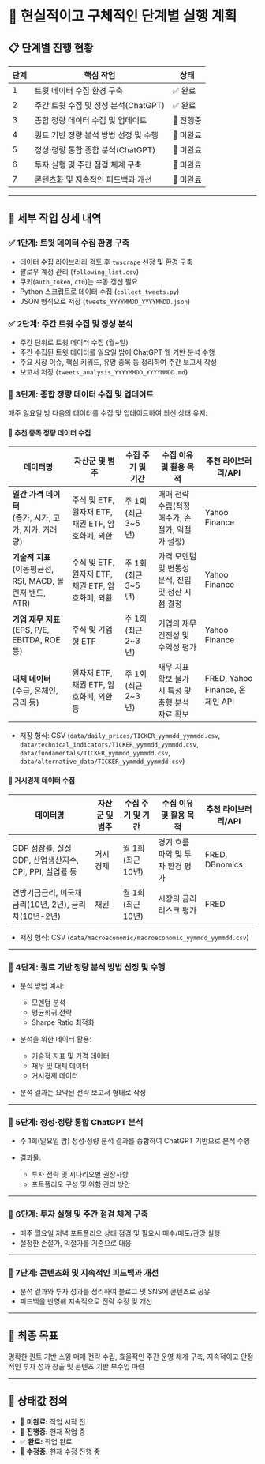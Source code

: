 # 📌 현실적이고 구체적인 단계별 실행 계획

## 📋 단계별 진행 현황

| 단계 | 핵심 작업                        | 상태     |
| -- | ---------------------------- | ------ |
| 1  | 트윗 데이터 수집 환경 구축              | ✅ 완료   |
| 2  | 주간 트윗 수집 및 정성 분석(ChatGPT)    | ✅ 완료   |
| 3  | 종합 정량 데이터 수집 및 업데이트        | 🔶 진행중 |
| 4  | 퀀트 기반 정량 분석 방법 선정 및 수행    | 🔲 미완료 |
| 5  | 정성·정량 통합 종합 분석(ChatGPT)       | 🔲 미완료 |
| 6  | 투자 실행 및 주간 점검 체계 구축         | 🔲 미완료 |
| 7  | 콘텐츠화 및 지속적인 피드백과 개선         | 🔲 미완료 |

---

## 📖 세부 작업 상세 내역

### ✅ 1단계: 트윗 데이터 수집 환경 구축

* 데이터 수집 라이브러리 검토 후 `twscrape` 선정 및 환경 구축
* 팔로우 계정 관리 (`following_list.csv`)
* 쿠키(`auth_token`, `ct0`)는 수동 갱신 필요
* Python 스크립트로 데이터 수집 (`collect_tweets.py`)
* JSON 형식으로 저장 (`tweets_YYYYMMDD_YYYYMMDD.json`)

### ✅ 2단계: 주간 트윗 수집 및 정성 분석

* 주간 단위로 트윗 데이터 수집 (월~일)
* 주간 수집된 트윗 데이터를 일요일 밤에 ChatGPT 웹 기반 분석 수행
* 주요 시장 이슈, 핵심 키워드, 유망 종목 등 정리하여 주간 보고서 작성
* 보고서 저장 (`tweets_analysis_YYYYMMDD_YYYYMMDD.md`)

### 🔶 3단계: 종합 정량 데이터 수집 및 업데이트

매주 일요일 밤 다음의 데이터를 수집 및 업데이트하여 최신 상태 유지:

#### 🔹 추천 종목 정량 데이터 수집

| 데이터명                                          | 자산군 및 범주                            | 수집 주기 및 기간      | 수집 이유 및 활용 목적                  | 추천 라이브러리/API                 |
| --------------------------------------------- | ----------------------------------- | --------------- | ------------------------------ | ---------------------------- |
| **일간 가격 데이터**<br>(종가, 시가, 고가, 저가, 거래량)        | 주식 및 ETF, 원자재 ETF, 채권 ETF, 암호화폐, 외환 | 주 1회 (최근 3~5년) | 매매 전략 수립(적정매수가, 손절가, 익절가 설정)   | Yahoo Finance                |
| **기술적 지표**<br>(이동평균선, RSI, MACD, 볼린저 밴드, ATR) | 주식 및 ETF, 원자재 ETF, 채권 ETF, 암호화폐, 외환 | 주 1회 (최근 3~5년) | 가격 모멘텀 및 변동성 분석, 진입 및 청산 시점 결정 | Yahoo Finance                |
| **기업 재무 지표**<br>(EPS, P/E, EBITDA, ROE 등)     | 주식 및 기업형 ETF                        | 주 1회 (최근 2~3년) | 기업의 재무 건전성 및 수익성 평가            | Yahoo Finance                |
| **대체 데이터**<br>(수급, 온체인, 금리 등)                 | 원자재 ETF, 채권 ETF, 암호화폐, 외환 등         | 주 1회 (최근 2~3년) | 재무 지표 확보 불가 시 특성 맞춤형 분석 자료 확보  | FRED, Yahoo Finance, 온체인 API |

* 저장 형식: CSV (`data/daily_prices/TICKER_yymmdd_yymmdd.csv`, `data/technical_indicators/TICKER_yymmdd_yymmdd.csv`, `data/fundamentals/TICKER_yymmdd_yymmdd.csv`, `data/alternative_data/TICKER_yymmdd_yymmdd.csv`)

#### 🔹 거시경제 데이터 수집

| 데이터명                                     | 자산군 및 범주 | 수집 주기 및 기간    | 수집 이유 및 활용 목적       | 추천 라이브러리/API   |
| ---------------------------------------- | -------- | ------------- | ------------------- | -------------- |
| GDP 성장률, 실질 GDP, 산업생산지수, CPI, PPI, 실업률 등 | 거시경제     | 월 1회 (최근 10년) | 경기 흐름 파악 및 투자 환경 평가 | FRED, DBnomics |
| 연방기금금리, 미국채 금리(10년, 2년), 금리차(10년-2년)     | 채권       | 월 1회 (최근 10년) | 시장의 금리 리스크 평가       | FRED           |

* 저장 형식: CSV (`data/macroeconomic/macroeconomic_yymmdd_yymmdd.csv`)

---

### 🔲 4단계: 퀀트 기반 정량 분석 방법 선정 및 수행

* 분석 방법 예시:

  * 모멘텀 분석
  * 평균회귀 전략
  * Sharpe Ratio 최적화

* 분석을 위한 데이터 활용:

  * 기술적 지표 및 가격 데이터
  * 재무 및 대체 데이터
  * 거시경제 데이터

* 분석 결과는 요약된 전략 보고서 형태로 작성

---

### 🔲 5단계: 정성·정량 통합 ChatGPT 분석

* 주 1회(일요일 밤) 정성·정량 분석 결과를 종합하여 ChatGPT 기반으로 분석 수행
* 결과물:

  * 투자 전략 및 시나리오별 권장사항
  * 포트폴리오 구성 및 위험 관리 방안

---

### 🔲 6단계: 투자 실행 및 주간 점검 체계 구축

* 매주 월요일 저녁 포트폴리오 상태 점검 및 필요시 매수/매도/관망 실행
* 설정한 손절가, 익절가를 기준으로 대응

---

### 🔲 7단계: 콘텐츠화 및 지속적인 피드백과 개선

* 분석 결과와 투자 성과를 정리하여 블로그 및 SNS에 콘텐츠로 공유
* 피드백을 반영해 지속적으로 전략 수정 및 개선

---

## 🎯 최종 목표

명확한 퀀트 기반 스윙 매매 전략 수립, 효율적인 주간 운영 체계 구축, 지속적이고 안정적인 투자 성과 창출 및 콘텐츠 기반 부수입 마련

---

## 📌 상태값 정의

* 🔲 **미완료:** 작업 시작 전
* 🔶 **진행중:** 현재 작업 중
* ✅ **완료:** 작업 완료
* 🔵 **수정중:** 현재 수정 진행 중
